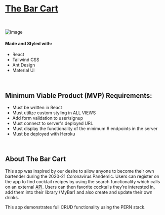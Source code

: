 # [The Bar Cart](https://czc-thebarcart.herokuapp.com/auth)
<br />

![image](https://user-images.githubusercontent.com/73909880/111911276-46c5be00-8a3b-11eb-98d6-5bdbeaf76820.png)

#### Made and Styled with:
* React
* Tailwind CSS
* Ant Design
* Material UI

<br />

## Minimum Viable Product (MVP) Requirements:
* Must be written in React
* Must utilize custom styling in ALL VIEWS
* Add form validation to user/signup
* Must connect to server's deployed URL
* Must display the functionality of the minimum 6 endpoints in the server
* Must be deployed with Heroku

<br />

## About The Bar Cart
This app was inspired by our desire to allow anyone to become their own bartender during the 2020-21 Coronavirus Pandemic. Users can register on the app to find cocktail recipes by using the search functionality which calls on an external [API](https://www.thecocktaildb.com/). Users can then favorite cocktails they're interested in, add them into their library (MyBar) and also create and update their own drinks.

This app demonstrates full CRUD functionality using the PERN stack.
